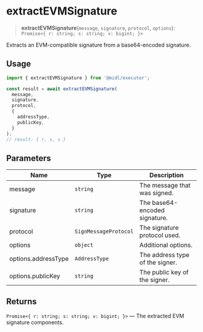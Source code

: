 # extractEVMSignature

> **extractEVMSignature**(`message`, `signature`, `protocol`, `options`): `Promise<{ r: string; s: string; v: bigint; }>`

Extracts an EVM-compatible signature from a base64-encoded signature.

## Usage

```ts
import { extractEVMSignature } from '@midl/executor';

const result = await extractEVMSignature(
  message,
  signature,
  protocol,
  {
    addressType,
    publicKey,
  }
);
// result: { r, s, v }
```

## Parameters

| Name                | Type                  | Description                     |
| ------------------- | --------------------- | ------------------------------- |
| message             | `string`              | The message that was signed.    |
| signature           | `string`              | The base64-encoded signature.   |
| protocol            | `SignMessageProtocol` | The signature protocol used.    |
| options             | `object`              | Additional options.             |
| options.addressType | `AddressType`         | The address type of the signer. |
| options.publicKey   | `string`              | The public key of the signer.   |

## Returns

`Promise<{ r: string; s: string; v: bigint; }>` — The extracted EVM signature components.

